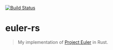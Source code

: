 [![Build Status][build-img]][build-url]

# euler-rs

> My implementation of [Project Euler][project-euler-url] in Rust.

[build-img]: https://builds.sr.ht/~janbaudisch/euler-rs.svg
[build-url]: https://builds.sr.ht/~janbaudisch/euler-rs
[project-euler-url]: https://projecteuler.net
